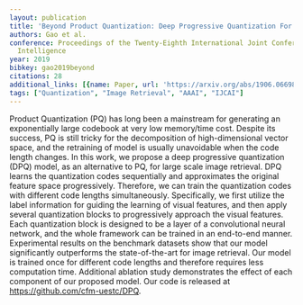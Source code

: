 ```yaml
---
layout: publication
title: 'Beyond Product Quantization: Deep Progressive Quantization For Image Retrieval'
authors: Gao et al.
conference: Proceedings of the Twenty-Eighth International Joint Conference on Artificial
  Intelligence
year: 2019
bibkey: gao2019beyond
citations: 28
additional_links: [{name: Paper, url: 'https://arxiv.org/abs/1906.06698'}]
tags: ["Quantization", "Image Retrieval", "AAAI", "IJCAI"]
---
```

Product Quantization (PQ) has long been a mainstream for generating an
exponentially large codebook at very low memory/time cost. Despite its success,
PQ is still tricky for the decomposition of high-dimensional vector space, and
the retraining of model is usually unavoidable when the code length changes. In
this work, we propose a deep progressive quantization (DPQ) model, as an
alternative to PQ, for large scale image retrieval. DPQ learns the quantization
codes sequentially and approximates the original feature space progressively.
Therefore, we can train the quantization codes with different code lengths
simultaneously. Specifically, we first utilize the label information for
guiding the learning of visual features, and then apply several quantization
blocks to progressively approach the visual features. Each quantization block
is designed to be a layer of a convolutional neural network, and the whole
framework can be trained in an end-to-end manner. Experimental results on the
benchmark datasets show that our model significantly outperforms the
state-of-the-art for image retrieval. Our model is trained once for different
code lengths and therefore requires less computation time. Additional ablation
study demonstrates the effect of each component of our proposed model. Our code
is released at https://github.com/cfm-uestc/DPQ.